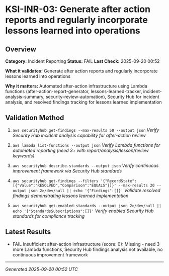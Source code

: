 # KSI-INR-03: Generate after action reports and regularly incorporate lessons learned into operations

## Overview

**Category:** Incident Reporting
**Status:** FAIL
**Last Check:** 2025-09-20 00:52

**What it validates:** Generate after action reports and regularly incorporate lessons learned into operations

**Why it matters:** Automated after-action infrastructure using Lambda functions (after-action-report-generator, lessons-learned-tracker, incident-analysis-summary, security-review-automation), Security Hub for incident analysis, and resolved findings tracking for lessons learned implementation

## Validation Method

1. `aws securityhub get-findings --max-results 50 --output json`
   *Verify Security Hub incident analysis capability for after-action review*

2. `aws lambda list-functions --output json`
   *Verify Lambda functions for automated reporting (need 3+ with report/analysis/lesson/review keywords)*

3. `aws securityhub describe-standards --output json`
   *Verify continuous improvement framework via Security Hub standards*

4. `aws securityhub get-findings --filters '{"RecordState":[{"Value":"RESOLVED","Comparison":"EQUALS"}]}' --max-results 20 --output json 2>/dev/null || echo '{"Findings":[]}'`
   *Validate resolved findings demonstrating lessons learned implementation*

5. `aws securityhub get-enabled-standards --output json 2>/dev/null || echo '{"StandardsSubscriptions":[]}'`
   *Verify enabled Security Hub standards for compliance tracking*

## Latest Results

- FAIL Insufficient after-action infrastructure (score: 0): Missing - need 3 more Lambda functions, Security Hub findings analysis not available, no continuous improvement framework

---
*Generated 2025-09-20 00:52 UTC*